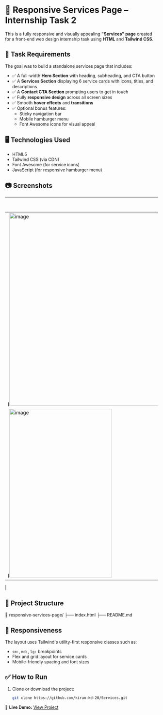 # 🚀 Responsive Services Page – Internship Task 2

This is a fully responsive and visually appealing **"Services" page** created for a front-end web design internship task using **HTML** and **Tailwind CSS**.

## 📌 Task Requirements

The goal was to build a standalone services page that includes:

- ✅ A full-width **Hero Section** with heading, subheading, and CTA button
- ✅ A **Services Section** displaying 6 service cards with icons, titles, and descriptions
- ✅ A **Contact CTA Section** prompting users to get in touch
- ✅ Fully **responsive design** across all screen sizes
- ✅ Smooth **hover effects** and **transitions**
- ✅ Optional bonus features:
  - Sticky navigation bar
  - Mobile hamburger menu
  - Font Awesome icons for visual appeal

## 🖥️ Technologies Used

- HTML5
- Tailwind CSS (via CDN)
- Font Awesome (for service icons)
- JavaScript (for responsive hamburger menu)

## 📷 Screenshots

| Desktop View | Mobile View |
|--------------|-------------|
| (<img width="1352" height="633" alt="image" src="https://github.com/user-attachments/assets/ea59b5c8-8765-4b9a-be1a-1a3e47fabfde" />
| (<img width="338" height="553" alt="image" src="https://github.com/user-attachments/assets/2b4f6a8f-e6d2-4aaf-a5f8-c443acb097ff" />
|


## 📁 Project Structure
📁 responsive-services-page/
├── index.html
├── README.md


## 📱 Responsiveness

The layout uses Tailwind's utility-first responsive classes such as:

- `sm:`, `md:`, `lg:` breakpoints
- Flex and grid layout for service cards
- Mobile-friendly spacing and font sizes

## ✅ How to Run

1. Clone or download the project:
   ```bash
   git clone https://github.com/kiran-kd-20/Services.git

🔗 **Live Demo:** [View Project](https://yourusername.github.io/responsive-services-page/)


